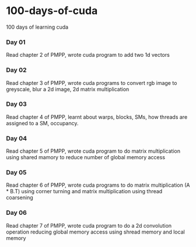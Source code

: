 # 100-days-of-cuda
100 days of learning cuda

### Day 01
Read chapter 2 of PMPP, wrote cuda program to add two 1d vectors

### Day 02
Read chapter 3 of PMPP, wrote cuda programs to convert rgb image to greyscale, blur a 2d image, 2d matrix multiplication

### Day 03
Read chapter 4 of PMPP, learnt about warps, blocks, SMs, how threads are assigned to a SM, occupancy.

### Day 04
Read chapter 5 of PMPP, wrote cuda program to do matrix multiplication using shared mamory to reduce number of global memory access

### Day 05
Read chapter 6 of PMPP, wrote cuda programs to do matrix multiplication (A * B.T) using corner turning and matrix multiplication using thread coarsening

### Day 06
Read chapter 7 of PMPP, wrote cuda program to do a 2d convolution operation reducing global memory access using shread memory and local memory
